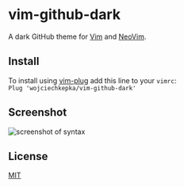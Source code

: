 # vim-github-dark

A dark GitHub theme for [Vim](https://www.vim.org/) and [NeoVim](https://neovim.io/).

## Install
To install using [vim-plug](https://github.com/junegunn/vim-plug) add this line to your `vimrc`:  
```Plug 'wojciechkepka/vim-github-dark'```  

## Screenshot
![screenshot of syntax](https://raw.githubusercontent.com/wojciechkepka/vim-github-dark/master/screenshot.png)

## License
[MIT](https://raw.githubusercontent.com/wojciechkepka/pkger/master/LICENSE)
